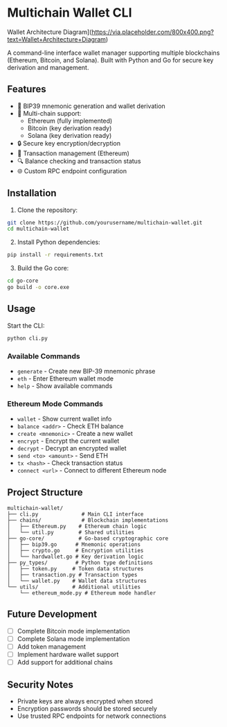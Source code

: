 # Multichain Wallet CLI



Wallet Architecture Diagram](https://via.placeholder.com/800x400.png?text=Wallet+Architecture+Diagram)



A command-line interface wallet manager supporting multiple blockchains (Ethereum, Bitcoin, and Solana). Built with Python and Go for secure key derivation and management.

## Features

- 🔐 BIP39 mnemonic generation and wallet derivation
- 💼 Multi-chain support:
  - Ethereum (fully implemented)
  - Bitcoin (key derivation ready)
  - Solana (key derivation ready)
- 🔒 Secure key encryption/decryption
- 💸 Transaction management (Ethereum)
- 🔍 Balance checking and transaction status
- 🌐 Custom RPC endpoint configuration

## Installation

1. Clone the repository:
```sh
git clone https://github.com/yourusername/multichain-wallet.git
cd multichain-wallet
```

2. Install Python dependencies:
```sh
pip install -r requirements.txt
```

3. Build the Go core:
```sh
cd go-core
go build -o core.exe
```

## Usage

Start the CLI:
```sh
python cli.py
```

### Available Commands

- `generate` - Create new BIP-39 mnemonic phrase
- `eth` - Enter Ethereum wallet mode
- `help` - Show available commands

### Ethereum Mode Commands

- `wallet` - Show current wallet info
- `balance <addr>` - Check ETH balance
- `create <mnemonic>` - Create a new wallet
- `encrypt` - Encrypt the current wallet
- `decrypt` - Decrypt an encrypted wallet
- `send <to> <amount>` - Send ETH
- `tx <hash>` - Check transaction status
- `connect <url>` - Connect to different Ethereum node

## Project Structure

```
multichain-wallet/
├── cli.py              # Main CLI interface
├── chains/             # Blockchain implementations
│   ├── Ethereum.py    # Ethereum chain logic
│   └── util.py        # Shared utilities
├── go-core/           # Go-based cryptographic core
│   ├── bip39.go      # Mnemonic operations
│   ├── crypto.go     # Encryption utilities
│   └── hardwallet.go # Key derivation logic
├── py_types/         # Python type definitions
│   ├── token.py     # Token data structures
│   ├── transaction.py # Transaction types
│   └── wallet.py    # Wallet data structures
└── utils/           # Additional utilities
    └── ethereum_mode.py # Ethereum mode handler
```

## Future Development

- [ ] Complete Bitcoin mode implementation
- [ ] Complete Solana mode implementation
- [ ] Add token management
- [ ] Implement hardware wallet support
- [ ] Add support for additional chains

## Security Notes

- Private keys are always encrypted when stored
- Encryption passwords should be stored securely
- Use trusted RPC endpoints for network connections

